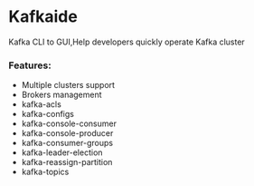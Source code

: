 # Kafkaide
Kafka CLI to GUI,Help developers quickly operate Kafka cluster
            <h3>Features:</h3>
            <ul>
                <li>Multiple clusters support</li>
                <li>Brokers management</li>
                <li>kafka-acls</li>
                <li>kafka-configs</li>
                <li>kafka-console-consumer</li>
                <li>kafka-console-producer</li>
                <li>kafka-consumer-groups</li>
                <li>kafka-leader-election</li>
                <li>kafka-reassign-partition</li>
                <li>kafka-topics</li>
           </ul>
